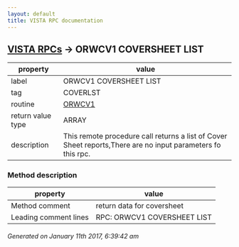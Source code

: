 ```yaml
---
layout: default
title: VISTA RPC documentation
---
```




## [VISTA RPCs](TableOfContent.md) &#8594; ORWCV1 COVERSHEET LIST 

 property | value 
--- | --- 
 label | ORWCV1 COVERSHEET LIST
 tag | COVERLST
 routine | [ORWCV1](http://code.osehra.org/dox/Routine_ORWCV1_source.html)
 return value type | ARRAY
 description | This remote procedure call returns a list of Cover Sheet reports,There are no input parameters fo this rpc.


### Method description

 property | value 
--- | --- 
 Method comment | return data for coversheet
 Leading comment lines | RPC: ORWCV1 COVERSHEET LIST




 ###### Generated on January 11th 2017, 6:39:42 am